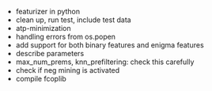 - featurizer in python
- clean up, run test, include test data
- atp-minimization
- handling errors from os.popen
- add support for both binary features and enigma features
- describe parameters
- max_num_prems, knn_prefiltering: check this carefully
- check if neg mining is activated
- compile fcoplib
